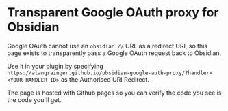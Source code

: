 # Transparent Google OAuth proxy for Obsidian

Google OAuth cannot use an `obsidian://` URL as a redirect URI, so this page exists to transparently pass a Google OAuth request back to Obsidian.

Use it in your plugin by specifying `https://alangrainger.github.io/obsidian-google-auth-proxy/?handler=<YOUR HANDLER ID>` as the Authorised URI Redirect.

The page is hosted with Github pages so you can verify the code you see is the code you'll get.
